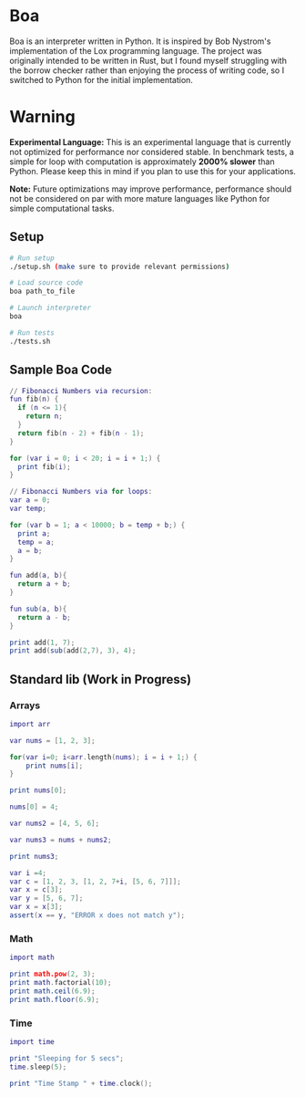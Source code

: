 # Boa

Boa is an interpreter written in Python. It is inspired by Bob Nystrom's implementation of the Lox programming language. The project was originally intended to be written in Rust, but I found myself struggling with the borrow checker rather than enjoying the process of writing code, so I switched to Python for the initial implementation.

# Warning

**Experimental Language:** This is an experimental language that is currently not optimized for performance nor considered stable. In benchmark tests, a simple for loop with computation is approximately **2000% slower** than Python. Please keep this in mind if you plan to use this for your applications.


**Note:** Future optimizations may improve performance, performance should
not be considered on par with more mature languages like Python for simple computational
tasks. 

## Setup


```bash
# Run setup
./setup.sh (make sure to provide relevant permissions)

# Load source code
boa path_to_file

# Launch interpreter
boa

# Run tests
./tests.sh
```

## Sample Boa Code

```lua
// Fibonacci Numbers via recursion:
fun fib(n) {
  if (n <= 1){
    return n;
  }
  return fib(n - 2) + fib(n - 1);
}

for (var i = 0; i < 20; i = i + 1;) {
  print fib(i);
}

// Fibonacci Numbers via for loops:
var a = 0;
var temp;

for (var b = 1; a < 10000; b = temp + b;) {
  print a;
  temp = a;
  a = b;
}

fun add(a, b){
  return a + b;
}

fun sub(a, b){
  return a - b;
}

print add(1, 7);
print add(sub(add(2,7), 3), 4);

```

## Standard lib (Work in Progress)

### Arrays
```lua
import arr

var nums = [1, 2, 3];

for(var i=0; i<arr.length(nums); i = i + 1;) {
    print nums[i];
}

print nums[0];

nums[0] = 4;

var nums2 = [4, 5, 6];

var nums3 = nums + nums2;

print nums3;

var i =4;
var c = [1, 2, 3, [1, 2, 7+i, [5, 6, 7]]];
var x = c[3];
var y = [5, 6, 7];
var x = x[3];
assert(x == y, "ERROR x does not match y");

```

### Math
```lua
import math

print math.pow(2, 3);
print math.factorial(10);
print math.ceil(6.9);
print math.floor(6.9);

```
### Time
```lua
import time

print "Sleeping for 5 secs";
time.sleep(5);

print "Time Stamp " + time.clock();

```
